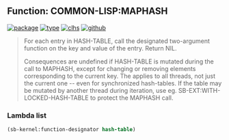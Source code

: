 ## Function: COMMON-LISP:MAPHASH
[![package](https://img.shields.io/badge/Package-COMMON--LISP-5f9ea0.svg?style=social&colorA=999999)](../) [![type](https://img.shields.io/badge/Type-Function-5f9ea0.svg?style=social&colorA=999999)](../#function) [![clhs](https://img.shields.io/badge/CLHS-MAPHASH-5f9ea0.svg?style=social&colorA=999999)](http://www.lispworks.com/documentation/HyperSpec/Body/f_maphas.htm) [![github](https://img.shields.io/badge/GitHub-View_the_source-5f9ea0.svg?style=social&colorA=999999&logo=github)](https://github.com/sbcl/sbcl/blob/master/src/code/maphash.lisp/) 

> For each entry in HASH-TABLE, call the designated two-argument function on
> the key and value of the entry. Return NIL.
> 
> Consequences are undefined if HASH-TABLE is mutated during the call to
> MAPHASH, except for changing or removing elements corresponding to the
> current key. The applies to all threads, not just the current one --
> even for synchronized hash-tables. If the table may be mutated by
> another thread during iteration, use eg. SB-EXT:WITH-LOCKED-HASH-TABLE
> to protect the MAPHASH call.

### Lambda list
```cl
(sb-kernel:function-designator hash-table)
```
